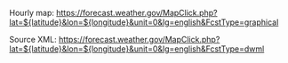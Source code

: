 Hourly map: https://forecast.weather.gov/MapClick.php?lat=${latitude}&lon=${longitude}&unit=0&lg=english&FcstType=graphical

Source XML: https://forecast.weather.gov/MapClick.php?lat=${latitude}&lon=${longitude}&unit=0&lg=english&FcstType=dwml


